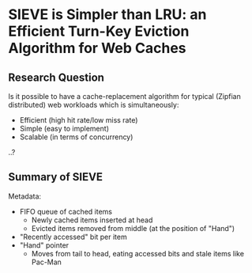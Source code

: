 # SIEVE is Simpler than LRU: an Efficient Turn-Key Eviction Algorithm for Web Caches
## Research Question

Is it possible to have a cache-replacement algorithm for typical (Zipfian distributed) web workloads which is simultaneously:

- Efficient (high hit rate/low miss rate)
- Simple (easy to implement)
- Scalable (in terms of concurrency)

..?

## Summary of SIEVE

Metadata:

- FIFO queue of cached items
  - Newly cached items inserted at head
  - Evicted items removed from middle (at the position of "Hand")
- "Recently accessed" bit per item
- "Hand" pointer
  - Moves from tail to head, eating accessed bits and stale items like Pac-Man